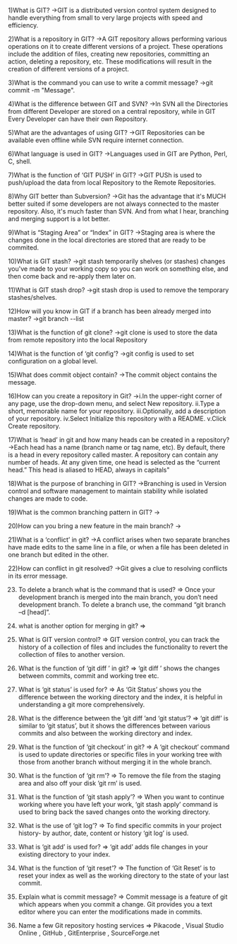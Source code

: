 1)What is GIT? ->GIT is a distributed version control system designed to handle everything from small to very large projects with speed and efficiency.

2)What is a repository in GIT? ->A GIT repository allows performing various operations on it to create different versions of a project. These operations include the addition of files, creating new repositories, committing an action, deleting a repository, etc. These modifications will result in the creation of different versions of a project.

3)What is the command you can use to write a commit message? ->git commit -m "Message".

4)What is the difference between GIT and SVN? ->In SVN all the Directories from different Developer are stored on a central repository, while in GIT Every Developer can have their own Repository.

5)What are the advantages of using GIT? ->GIT Repositories can be available even offline while SVN require internet connection.

6)What language is used in GIT? ->Languages used in GIT are Python, Perl, C, shell.

7)What is the function of ‘GIT PUSH’ in GIT? ->GIT PUSh is used to push/upload the data from local Repository to the Remote Repositories.

8)Why GIT better than Subversion? ->Git has the advantage that it's MUCH better suited if some developers are not always connected to the master repository. Also, it's much faster than SVN. And from what I hear, branching and merging support is a lot better.

9)What is “Staging Area” or “Index” in GIT? ->Staging area is where the changes done in the local directories are stored that are ready to be commited.

10)What is GIT stash? ->git stash temporarily shelves (or stashes) changes you've made to your working copy so you can work on something else, and then come back and re-apply them later on.

11)What is GIT stash drop? ->git stash drop is used to remove the temporary stashes/shelves.

12)How will you know in GIT if a branch has been already merged into master? ->git branch --list

13)What is the function of git clone? ->git clone is used to store the data from remote repository into the local Repository

14)What is the function of ‘git config’? ->git config is used to set configuration on a global level.

15)What does commit object contain? ->The commit object contains the message.

16)How can you create a repository in Git? ->i.In the upper-right corner of any page, use the drop-down menu, and select New repository.
ii.Type a short, memorable name for your repository.
iii.Optionally, add a description of your repository.
iv.Select Initialize this repository with a README.
v.Click Create repository.


17)What is ‘head’ in git and how many heads can be created in a repository? ->Each head has a name (branch name or tag name, etc). By default, there is a head in every repository called master. A repository can contain any number of heads. At any given time, one head is selected as the “current head.” This head is aliased to HEAD, always in capitals"

18)What is the purpose of branching in GIT? ->Branching is used in Version control and software management to maintain stability while isolated changes are made to code.

19)What is the common branching pattern in GIT? ->

20)How can you bring a new feature in the main branch? ->

21)What is a ‘conflict’ in git? ->A conflict arises when two separate branches have made edits to the same line in a file, or when a file has been deleted in one branch but edited in the other.

22)How can conflict in git resolved? ->Git gives a clue to resolving conflicts in its error message.

23) To delete a branch what is the command that is used?
=> Once your development branch is merged into the main branch, you don’t need
development branch. To delete a branch use, the command “git branch –d [head]”.
24) what is another option for merging in git?
=>

25) What is GIT version control?
=> GIT version control, you can track the history of a collection of files and includes the functionality to revert the collection of files to another version. 
26) What is the function of ‘git diff ’ in git? 
=> ‘git diff ’ shows the changes between commits, commit and working tree etc.
27) What is ‘git status’ is used for?
=> As ‘Git Status’ shows you the difference between the working directory and the index, it is helpful in understanding a git more comprehensively.
28) What is the difference between the ‘git diff ’and ‘git status’?
=> ‘git diff’ is similar to ‘git status’, but it shows the differences between various commits and also between the working directory and index.
29) What is the function of ‘git checkout’ in git?
=> A ‘git checkout’ command is used to update directories or specific files in your working tree with those from another branch without merging it in the whole branch.
30) What is the function of ‘git rm’?
=> To remove the file from the staging area and also off your disk ‘git rm’ is used.
31) What is the function of ‘git stash apply’?
=> When you want to continue working where you have left your work, ‘git stash apply’ command is used to bring back the saved changes onto the working directory.
32) What is the use of ‘git log’?
=> To find specific commits in your project history- by author, date, content or history ‘git log’ is used.
33) What is ‘git add’ is used for?
=> ‘git add’ adds file changes in your existing directory to your index.
34) What is the function of ‘git reset’?
=> The function of ‘Git Reset’ is to reset your index as well as the working directory to the state of your last commit.
35) Explain what is commit message?
=> Commit message is a feature of git which appears when you commit a change. Git provides you a text editor where you can enter the modifications made in commits.
36) Name a few Git repository hosting services
=>  Pikacode , Visual Studio Online , GitHub , GitEnterprise , SourceForge.net 



